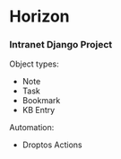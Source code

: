 # Horizon
### Intranet Django Project

Object types:

* Note
* Task
* Bookmark
* KB Entry

Automation:

* Droptos Actions
